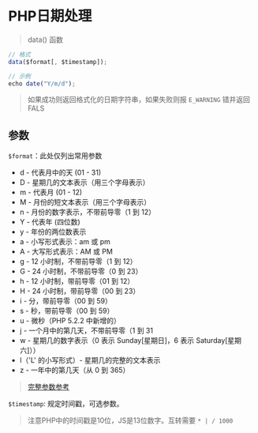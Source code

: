 # PHP日期处理

> data() 函数

```js
// 格式
data($format[, $timestamp]);

// 示例
echo date("Y/m/d");
```

> 如果成功则返回格式化的日期字符串，如果失败则报 `E_WARNING` 错并返回 FALS

## 参数

`$format`：此处仅列出常用参数

- d - 代表月中的天 (01 - 31)
- D - 星期几的文本表示（用三个字母表示）
- m - 代表月 (01 - 12)
- M - 月份的短文本表示（用三个字母表示）
- n - 月份的数字表示，不带前导零（1 到 12）
- Y - 代表年 (四位数)
- y - 年份的两位数表示
- a - 小写形式表示：am 或 pm
- A - 大写形式表示：AM 或 PM
- g - 12 小时制，不带前导零（1 到 12）
- G - 24 小时制，不带前导零（0 到 23）
- h - 12 小时制，带前导零（01 到 12）
- H - 24 小时制，带前导零（00 到 23）
- i - 分，带前导零（00 到 59）
- s - 秒，带前导零（00 到 59）
- u - 微秒（PHP 5.2.2 中新增的）
- j - 一个月中的第几天，不带前导零（1 到 31
- w - 星期几的数字表示（0 表示 Sunday[星期日]，6 表示 Saturday[星期六]））
- l（'L' 的小写形式）- 星期几的完整的文本表示
- z - 一年中的第几天（从 0 到 365）

> [完整参数参考](https://www.runoob.com/php/func-date-date.html)

`$timestamp`: 规定时间戳，可选参数。

> 注意PHP中的时间戳是10位，JS是13位数字。互转需要 `* | / 1000`
